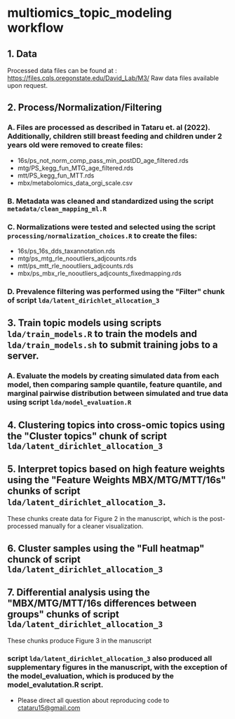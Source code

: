 # multiomics_topic_modeling workflow
## 1. Data
Processed data files can be found at : https://files.cqls.oregonstate.edu/David_Lab/M3/
Raw data files available upon request.

## 2. Process/Normalization/Filtering
### A. Files are processed as described in Tataru et. al (2022). Additionally, children still breast feeding and children under 2 years old were removed to create files:
- 16s/ps_not_norm_comp_pass_min_postDD_age_filtered.rds
- mtg/PS_kegg_fun_MTG_age_filtered.rds
- mtt/PS_kegg_fun_MTT.rds
- mbx/metabolomics_data_orgi_scale.csv

### B. Metadata was cleaned and standardized using the script ```metadata/clean_mapping_ml.R``` 


### C. Normalizations were tested and selected using the script ```processing/normalization_choices.R``` to create the files:
- 16s/ps_16s_dds_taxannotation.rds
- mtg/ps_mtg_rle_nooutliers_adjcounts.rds
- mtt/ps_mtt_rle_nooutliers_adjcounts.rds
- mbx/ps_mbx_rle_nooutliers_adjcounts_fixedmapping.rds

### D. Prevalence filtering was performed using the "Filter" chunk of script ```lda/latent_dirichlet_allocation_3```

## 3. Train topic models using scripts ```lda/train_models.R``` to train the models and ```lda/train_models.sh``` to submit training jobs to a server.
### A. Evaluate the models by creating simulated data from each model, then comparing sample quantile, feature quantile, and marginal pairwise distribution between simulated and true data using script ```lda/model_evaluation.R```

## 4. Clustering topics into cross-omic topics using the "Cluster topics" chunk of script ```lda/latent_dirichlet_allocation_3```

## 5. Interpret topics based on high feature weights using the "Feature Weights MBX/MTG/MTT/16s" chunks of script ```lda/latent_dirichlet_allocation_3```.
These chunks create data for Figure 2 in the manuscript, which is the post-processed manually for a cleaner visualization.

## 6. Cluster samples using the "Full heatmap" chunck of script ```lda/latent_dirichlet_allocation_3```

## 7. Differential analysis using the "MBX/MTG/MTT/16s differences between groups" chunks of script ```lda/latent_dirichlet_allocation_3```
These chunks produce Figure 3 in the manuscript

### script ```lda/latent_dirichlet_allocation_3``` also produced all supplementary figures in the manuscript, with the exception of the model_evaluation, which is produced by the model_evalutation.R script.

* Please direct all question about reproducing code to ctataru15@gmail.com
